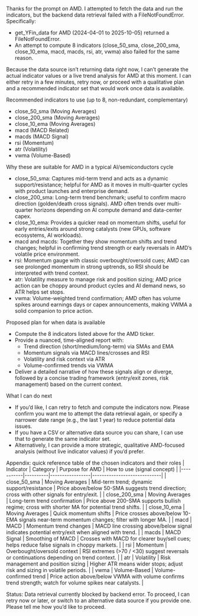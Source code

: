 Thanks for the prompt on AMD. I attempted to fetch the data and run the indicators, but the backend data retrieval failed with a FileNotFoundError. Specifically:
- get_YFin_data for AMD (2024-04-01 to 2025-10-05) returned a FileNotFoundError.
- An attempt to compute 8 indicators (close_50_sma, close_200_sma, close_10_ema, macd, macds, rsi, atr, vwma) also failed for the same reason.

Because the data source isn’t returning data right now, I can’t generate the actual indicator values or a live trend analysis for AMD at this moment. I can either retry in a few minutes, retry now, or proceed with a qualitative plan and a recommended indicator set that would work once data is available.

Recommended indicators to use (up to 8, non-redundant, complementary)
- close_50_sma (Moving Averages)
- close_200_sma (Moving Averages)
- close_10_ema (Moving Averages)
- macd (MACD Related)
- macds (MACD Signal)
- rsi (Momentum)
- atr (Volatility)
- vwma (Volume-Based)

Why these are suitable for AMD in a typical AI/semiconductors cycle
- close_50_sma: Captures mid-term trend and acts as a dynamic support/resistance; helpful for AMD as it moves in multi-quarter cycles with product launches and enterprise demand.
- close_200_sma: Long-term trend benchmark; useful to confirm macro direction (golden/death cross signals). AMD often trends over multi-quarter horizons depending on AI compute demand and data-center capex.
- close_10_ema: Provides a quicker read on momentum shifts, useful for early entries/exits around strong catalysts (new GPUs, software ecosystems, AI workloads).
- macd and macds: Together they show momentum shifts and trend changes; helpful in confirming trend strength or early reversals in AMD’s volatile price environment.
- rsi: Momentum gauge with classic overbought/oversold cues; AMD can see prolonged momentum in strong uptrends, so RSI should be interpreted with trend context.
- atr: Volatility measure to manage risk and position sizing; AMD price action can be choppy around product cycles and AI demand news, so ATR helps set stops.
- vwma: Volume-weighted trend confirmation; AMD often has volume spikes around earnings days or capex announcements, making VWMA a solid companion to price action.

Proposed plan for when data is available
- Compute the 8 indicators listed above for the AMD ticker.
- Provide a nuanced, time-aligned report with:
  - Trend direction (short/medium/long-term) via SMAs and EMA
  - Momentum signals via MACD lines/crosses and RSI
  - Volatility and risk context via ATR
  - Volume-confirmed trends via VWMA
- Deliver a detailed narrative of how these signals align or diverge, followed by a concise trading framework (entry/exit zones, risk management) based on the current context.

What I can do next
- If you’d like, I can retry to fetch and compute the indicators now. Please confirm you want me to attempt the data retrieval again, or specify a narrower date range (e.g., the last 1 year) to reduce potential data issues.
- If you have a CSV or alternative data source you can share, I can use that to generate the same indicator set.
- Alternatively, I can provide a more strategic, qualitative AMD-focused analysis (without live indicator values) if you’d prefer.

Appendix: quick reference table of the chosen indicators and their roles
| Indicator | Category | Purpose for AMD | How to use (signal concept) |
|-----------|----------|-----------------|-----------------------------|
| close_50_sma | Moving Averages | Mid-term trend; dynamic support/resistance | Price above/below 50-SMA suggests trend direction; cross with other signals for entry/exit. |
| close_200_sma | Moving Averages | Long-term trend confirmation | Price above 200-SMA supports bullish regime; cross with shorter MA for potential trend shifts. |
| close_10_ema | Moving Averages | Quick momentum shifts | Price crosses above/below 10-EMA signals near-term momentum changes; filter with longer MA. |
| macd | MACD | Momentum trend changes | MACD line crossing above/below signal indicates potential entry/exit when aligned with trend. |
| macds | MACD Signal | Smoothing of MACD | Crosses with MACD for clearer buy/sell cues; helps reduce false signals in choppy markets. |
| rsi | Momentum | Overbought/oversold context | RSI extremes (>70 / <30) suggest reversals or continuations depending on trend context. |
| atr | Volatility | Risk management and position sizing | Higher ATR means wider stops; adjust risk and sizing in volatile periods. |
| vwma | Volume-Based | Volume-confirmed trend | Price action above/below VWMA with volume confirms trend strength; watch for volume spikes near catalysts. |

Status: Data retrieval currently blocked by backend error. To proceed, I can retry now or later, or switch to an alternative data source if you provide one. Please tell me how you’d like to proceed.